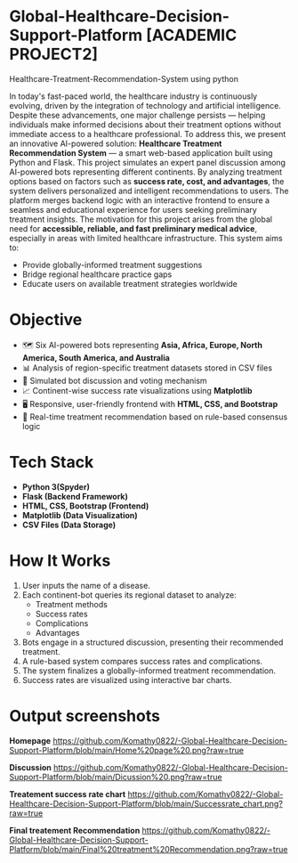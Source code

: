 # Global-Healthcare-Decision-Support-Platform [ACADEMIC PROJECT2]
Healthcare-Treatment-Recommendation-System using python

In today's fast-paced world, the healthcare industry is continuously evolving, driven by the integration of technology and artificial intelligence. Despite these advancements, one major challenge persists — helping individuals make informed decisions about their treatment options without immediate access to a healthcare professional.
To address this, we present an innovative AI-powered solution: **Healthcare Treatment Recommendation System** — a smart web-based application built using Python and Flask.
This project simulates an expert panel discussion among AI-powered bots representing different continents. By analyzing treatment options based on factors such as **success rate, cost, and advantages**, the system delivers personalized and intelligent recommendations to users.
The platform merges backend logic with an interactive frontend to ensure a seamless and educational experience for users seeking preliminary treatment insights.
The motivation for this project arises from the global need for **accessible, reliable, and fast preliminary medical advice**, especially in areas with limited healthcare infrastructure. This system aims to:
- Provide globally-informed treatment suggestions
- Bridge regional healthcare practice gaps
- Educate users on available treatment strategies worldwide

# Objective
- 🗺️ Six AI-powered bots representing **Asia, Africa, Europe, North America, South America, and Australia**
- 📊 Analysis of region-specific treatment datasets stored in CSV files
- 🤖 Simulated bot discussion and voting mechanism
- 📈 Continent-wise success rate visualizations using **Matplotlib**
- 🖥️ Responsive, user-friendly frontend with **HTML, CSS, and Bootstrap**
- 🔄 Real-time treatment recommendation based on rule-based consensus logic
# Tech Stack
- **Python 3(Spyder)**
- **Flask (Backend Framework)**
- **HTML, CSS, Bootstrap (Frontend)**
- **Matplotlib (Data Visualization)**
- **CSV Files (Data Storage)**
# How It Works
1. User inputs the name of a disease.
2. Each continent-bot queries its regional dataset to analyze:
   - Treatment methods
   - Success rates
   - Complications
   - Advantages
3. Bots engage in a structured discussion, presenting their recommended treatment.
4. A rule-based system compares success rates and complications.
5. The system finalizes a globally-informed treatment recommendation.
6. Success rates are visualized using interactive bar charts.

# Output screenshots
**Homepage**
https://github.com/Komathy0822/-Global-Healthcare-Decision-Support-Platform/blob/main/Home%20page%20.png?raw=true

**Discussion**
https://github.com/Komathy0822/-Global-Healthcare-Decision-Support-Platform/blob/main/Dicussion%20.png?raw=true

**Treatement success rate chart**
https://github.com/Komathy0822/-Global-Healthcare-Decision-Support-Platform/blob/main/Successrate_chart.png?raw=true

**Final treatement Recommendation**
https://github.com/Komathy0822/-Global-Healthcare-Decision-Support-Platform/blob/main/Final%20treatment%20Recommendation.png?raw=true


